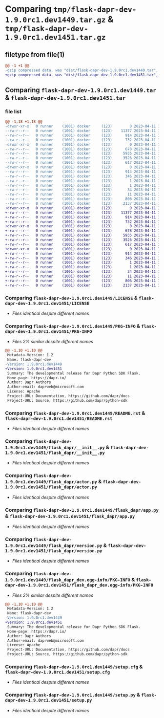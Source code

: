 # Comparing `tmp/flask-dapr-dev-1.9.0rc1.dev1449.tar.gz` & `tmp/flask-dapr-dev-1.9.0rc1.dev1451.tar.gz`

## filetype from file(1)

```diff
@@ -1 +1 @@
-gzip compressed data, was "dist/flask-dapr-dev-1.9.0rc1.dev1449.tar", last modified: Tue Apr 11 16:41:56 2023, max compression
+gzip compressed data, was "dist/flask-dapr-dev-1.9.0rc1.dev1451.tar", last modified: Tue Apr 11 16:59:27 2023, max compression
```

## Comparing `flask-dapr-dev-1.9.0rc1.dev1449.tar` & `flask-dapr-dev-1.9.0rc1.dev1451.tar`

### file list

```diff
@@ -1,18 +1,18 @@
-drwxr-xr-x   0 runner    (1001) docker     (123)        0 2023-04-11 16:41:56.000000 flask-dapr-dev-1.9.0rc1.dev1449/
--rw-r--r--   0 runner    (1001) docker     (123)    11377 2023-04-11 16:41:36.000000 flask-dapr-dev-1.9.0rc1.dev1449/LICENSE
--rw-r--r--   0 runner    (1001) docker     (123)      914 2023-04-11 16:41:56.000000 flask-dapr-dev-1.9.0rc1.dev1449/PKG-INFO
--rw-r--r--   0 runner    (1001) docker     (123)      732 2023-04-11 16:41:36.000000 flask-dapr-dev-1.9.0rc1.dev1449/README.rst
-drwxr-xr-x   0 runner    (1001) docker     (123)        0 2023-04-11 16:41:56.000000 flask-dapr-dev-1.9.0rc1.dev1449/flask_dapr/
--rw-r--r--   0 runner    (1001) docker     (123)      678 2023-04-11 16:41:36.000000 flask-dapr-dev-1.9.0rc1.dev1449/flask_dapr/__init__.py
--rw-r--r--   0 runner    (1001) docker     (123)     5935 2023-04-11 16:41:36.000000 flask-dapr-dev-1.9.0rc1.dev1449/flask_dapr/actor.py
--rw-r--r--   0 runner    (1001) docker     (123)     3526 2023-04-11 16:41:36.000000 flask-dapr-dev-1.9.0rc1.dev1449/flask_dapr/app.py
--rw-r--r--   0 runner    (1001) docker     (123)      617 2023-04-11 16:41:36.000000 flask-dapr-dev-1.9.0rc1.dev1449/flask_dapr/version.py
-drwxr-xr-x   0 runner    (1001) docker     (123)        0 2023-04-11 16:41:56.000000 flask-dapr-dev-1.9.0rc1.dev1449/flask_dapr_dev.egg-info/
--rw-r--r--   0 runner    (1001) docker     (123)      914 2023-04-11 16:41:56.000000 flask-dapr-dev-1.9.0rc1.dev1449/flask_dapr_dev.egg-info/PKG-INFO
--rw-r--r--   0 runner    (1001) docker     (123)      346 2023-04-11 16:41:56.000000 flask-dapr-dev-1.9.0rc1.dev1449/flask_dapr_dev.egg-info/SOURCES.txt
--rw-r--r--   0 runner    (1001) docker     (123)        1 2023-04-11 16:41:56.000000 flask-dapr-dev-1.9.0rc1.dev1449/flask_dapr_dev.egg-info/dependency_links.txt
--rw-r--r--   0 runner    (1001) docker     (123)        1 2023-04-11 16:41:56.000000 flask-dapr-dev-1.9.0rc1.dev1449/flask_dapr_dev.egg-info/not-zip-safe
--rw-r--r--   0 runner    (1001) docker     (123)       34 2023-04-11 16:41:56.000000 flask-dapr-dev-1.9.0rc1.dev1449/flask_dapr_dev.egg-info/requires.txt
--rw-r--r--   0 runner    (1001) docker     (123)       11 2023-04-11 16:41:56.000000 flask-dapr-dev-1.9.0rc1.dev1449/flask_dapr_dev.egg-info/top_level.txt
--rw-r--r--   0 runner    (1001) docker     (123)      806 2023-04-11 16:41:56.000000 flask-dapr-dev-1.9.0rc1.dev1449/setup.cfg
--rw-r--r--   0 runner    (1001) docker     (123)     2137 2023-04-11 16:41:36.000000 flask-dapr-dev-1.9.0rc1.dev1449/setup.py
+drwxr-xr-x   0 runner    (1001) docker     (123)        0 2023-04-11 16:59:27.000000 flask-dapr-dev-1.9.0rc1.dev1451/
+-rw-r--r--   0 runner    (1001) docker     (123)    11377 2023-04-11 16:57:12.000000 flask-dapr-dev-1.9.0rc1.dev1451/LICENSE
+-rw-r--r--   0 runner    (1001) docker     (123)      914 2023-04-11 16:59:27.000000 flask-dapr-dev-1.9.0rc1.dev1451/PKG-INFO
+-rw-r--r--   0 runner    (1001) docker     (123)      732 2023-04-11 16:57:12.000000 flask-dapr-dev-1.9.0rc1.dev1451/README.rst
+drwxr-xr-x   0 runner    (1001) docker     (123)        0 2023-04-11 16:59:27.000000 flask-dapr-dev-1.9.0rc1.dev1451/flask_dapr/
+-rw-r--r--   0 runner    (1001) docker     (123)      678 2023-04-11 16:57:12.000000 flask-dapr-dev-1.9.0rc1.dev1451/flask_dapr/__init__.py
+-rw-r--r--   0 runner    (1001) docker     (123)     5935 2023-04-11 16:57:12.000000 flask-dapr-dev-1.9.0rc1.dev1451/flask_dapr/actor.py
+-rw-r--r--   0 runner    (1001) docker     (123)     3526 2023-04-11 16:57:12.000000 flask-dapr-dev-1.9.0rc1.dev1451/flask_dapr/app.py
+-rw-r--r--   0 runner    (1001) docker     (123)      617 2023-04-11 16:57:12.000000 flask-dapr-dev-1.9.0rc1.dev1451/flask_dapr/version.py
+drwxr-xr-x   0 runner    (1001) docker     (123)        0 2023-04-11 16:59:27.000000 flask-dapr-dev-1.9.0rc1.dev1451/flask_dapr_dev.egg-info/
+-rw-r--r--   0 runner    (1001) docker     (123)      914 2023-04-11 16:59:27.000000 flask-dapr-dev-1.9.0rc1.dev1451/flask_dapr_dev.egg-info/PKG-INFO
+-rw-r--r--   0 runner    (1001) docker     (123)      346 2023-04-11 16:59:27.000000 flask-dapr-dev-1.9.0rc1.dev1451/flask_dapr_dev.egg-info/SOURCES.txt
+-rw-r--r--   0 runner    (1001) docker     (123)        1 2023-04-11 16:59:27.000000 flask-dapr-dev-1.9.0rc1.dev1451/flask_dapr_dev.egg-info/dependency_links.txt
+-rw-r--r--   0 runner    (1001) docker     (123)        1 2023-04-11 16:59:27.000000 flask-dapr-dev-1.9.0rc1.dev1451/flask_dapr_dev.egg-info/not-zip-safe
+-rw-r--r--   0 runner    (1001) docker     (123)       34 2023-04-11 16:59:27.000000 flask-dapr-dev-1.9.0rc1.dev1451/flask_dapr_dev.egg-info/requires.txt
+-rw-r--r--   0 runner    (1001) docker     (123)       11 2023-04-11 16:59:27.000000 flask-dapr-dev-1.9.0rc1.dev1451/flask_dapr_dev.egg-info/top_level.txt
+-rw-r--r--   0 runner    (1001) docker     (123)      806 2023-04-11 16:59:27.000000 flask-dapr-dev-1.9.0rc1.dev1451/setup.cfg
+-rw-r--r--   0 runner    (1001) docker     (123)     2137 2023-04-11 16:57:12.000000 flask-dapr-dev-1.9.0rc1.dev1451/setup.py
```

### Comparing `flask-dapr-dev-1.9.0rc1.dev1449/LICENSE` & `flask-dapr-dev-1.9.0rc1.dev1451/LICENSE`

 * *Files identical despite different names*

### Comparing `flask-dapr-dev-1.9.0rc1.dev1449/PKG-INFO` & `flask-dapr-dev-1.9.0rc1.dev1451/PKG-INFO`

 * *Files 2% similar despite different names*

```diff
@@ -1,10 +1,10 @@
 Metadata-Version: 1.2
 Name: flask-dapr-dev
-Version: 1.9.0rc1.dev1449
+Version: 1.9.0rc1.dev1451
 Summary: The developmental release for Dapr Python SDK Flask.
 Home-page: https://dapr.io/
 Author: Dapr Authors
 Author-email: daprweb@microsoft.com
 License: Apache
 Project-URL: Documentation, https://github.com/dapr/docs
 Project-URL: Source, https://github.com/dapr/python-sdk
```

### Comparing `flask-dapr-dev-1.9.0rc1.dev1449/README.rst` & `flask-dapr-dev-1.9.0rc1.dev1451/README.rst`

 * *Files identical despite different names*

### Comparing `flask-dapr-dev-1.9.0rc1.dev1449/flask_dapr/__init__.py` & `flask-dapr-dev-1.9.0rc1.dev1451/flask_dapr/__init__.py`

 * *Files identical despite different names*

### Comparing `flask-dapr-dev-1.9.0rc1.dev1449/flask_dapr/actor.py` & `flask-dapr-dev-1.9.0rc1.dev1451/flask_dapr/actor.py`

 * *Files identical despite different names*

### Comparing `flask-dapr-dev-1.9.0rc1.dev1449/flask_dapr/app.py` & `flask-dapr-dev-1.9.0rc1.dev1451/flask_dapr/app.py`

 * *Files identical despite different names*

### Comparing `flask-dapr-dev-1.9.0rc1.dev1449/flask_dapr/version.py` & `flask-dapr-dev-1.9.0rc1.dev1451/flask_dapr/version.py`

 * *Files identical despite different names*

### Comparing `flask-dapr-dev-1.9.0rc1.dev1449/flask_dapr_dev.egg-info/PKG-INFO` & `flask-dapr-dev-1.9.0rc1.dev1451/flask_dapr_dev.egg-info/PKG-INFO`

 * *Files 2% similar despite different names*

```diff
@@ -1,10 +1,10 @@
 Metadata-Version: 1.2
 Name: flask-dapr-dev
-Version: 1.9.0rc1.dev1449
+Version: 1.9.0rc1.dev1451
 Summary: The developmental release for Dapr Python SDK Flask.
 Home-page: https://dapr.io/
 Author: Dapr Authors
 Author-email: daprweb@microsoft.com
 License: Apache
 Project-URL: Documentation, https://github.com/dapr/docs
 Project-URL: Source, https://github.com/dapr/python-sdk
```

### Comparing `flask-dapr-dev-1.9.0rc1.dev1449/setup.cfg` & `flask-dapr-dev-1.9.0rc1.dev1451/setup.cfg`

 * *Files identical despite different names*

### Comparing `flask-dapr-dev-1.9.0rc1.dev1449/setup.py` & `flask-dapr-dev-1.9.0rc1.dev1451/setup.py`

 * *Files identical despite different names*

